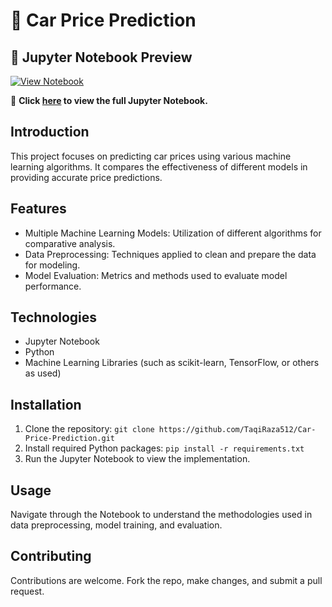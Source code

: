 # 🚗 Car Price Prediction

## 📌 Jupyter Notebook Preview

[![View Notebook](https://img.shields.io/badge/Open%20Notebook-GitHub%20View-orange)](https://github.com/TaqiRaza512/Car-Price-Prediction/blob/master/Car_Price_Prediction.ipynb)

🔗 **Click [here](https://github.com/TaqiRaza512/Car-Price-Prediction/blob/master/Car_Price_Prediction.ipynb) to view the full Jupyter Notebook.**

## Introduction
This project focuses on predicting car prices using various machine learning algorithms. It compares the effectiveness of different models in providing accurate price predictions.

## Features
- Multiple Machine Learning Models: Utilization of different algorithms for comparative analysis.
- Data Preprocessing: Techniques applied to clean and prepare the data for modeling.
- Model Evaluation: Metrics and methods used to evaluate model performance.

## Technologies
- Jupyter Notebook
- Python
- Machine Learning Libraries (such as scikit-learn, TensorFlow, or others as used)

## Installation
1. Clone the repository: `git clone https://github.com/TaqiRaza512/Car-Price-Prediction.git`
2. Install required Python packages: `pip install -r requirements.txt`
3. Run the Jupyter Notebook to view the implementation.

## Usage
Navigate through the Notebook to understand the methodologies used in data preprocessing, model training, and evaluation.

## Contributing
Contributions are welcome. Fork the repo, make changes, and submit a pull request.

